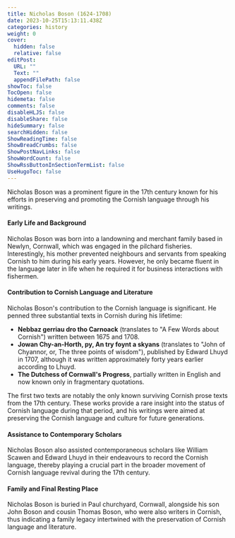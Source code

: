 ```yaml
---
title: Nicholas Boson (1624-1708)
date: 2023-10-25T15:13:11.438Z
categories: history
weight: 0
cover:
  hidden: false
  relative: false
editPost:
  URL: ""
  Text: ""
  appendFilePath: false
showToc: false
TocOpen: false
hidemeta: false
comments: false
disableHLJS: false
disableShare: false
hideSummary: false
searchHidden: false
ShowReadingTime: false
ShowBreadCrumbs: false
ShowPostNavLinks: false
ShowWordCount: false
ShowRssButtonInSectionTermList: false
UseHugoToc: false
---
```



Nicholas Boson was a prominent figure in the 17th century known for his efforts in preserving and promoting the Cornish language through his writings.

#### Early Life and Background
Nicholas Boson was born into a landowning and merchant family based in Newlyn, Cornwall, which was engaged in the pilchard fisheries. Interestingly, his mother prevented neighbours and servants from speaking Cornish to him during his early years. However, he only became fluent in the language later in life when he required it for business interactions with fishermen.


#### Contribution to Cornish Language and Literature
Nicholas Boson's contribution to the Cornish language is significant. He penned three substantial texts in Cornish during his lifetime:

- **Nebbaz gerriau dro tho Carnoack** (translates to "A Few Words about Cornish") written between 1675 and 1708.
- **Jowan Chy-an-Horth, py, An try foynt a skyans** (translates to "John of Chyannor, or, The three points of wisdom"), published by Edward Lhuyd in 1707, although it was written approximately forty years earlier according to Lhuyd.
- **The Dutchess of Cornwall's Progress**, partially written in English and now known only in fragmentary quotations.

The first two texts are notably the only known surviving Cornish prose texts from the 17th century. These works provide a rare insight into the status of Cornish language during that period, and his writings were aimed at preserving the Cornish language and culture for future generations.

#### Assistance to Contemporary Scholars
Nicholas Boson also assisted contemporaneous scholars like William Scawen and Edward Lhuyd in their endeavours to record the Cornish language, thereby playing a crucial part in the broader movement of Cornish language revival during the 17th century.

#### Family and Final Resting Place
Nicholas Boson is buried in Paul churchyard, Cornwall, alongside his son John Boson and cousin Thomas Boson, who were also writers in Cornish, thus indicating a family legacy intertwined with the preservation of Cornish language and literature.


